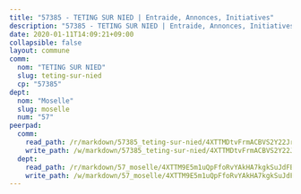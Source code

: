 ```yaml
---
title: "57385 - TETING SUR NIED | Entraide, Annonces, Initiatives"
description: "57385 - TETING SUR NIED | Entraide, Annonces, Initiatives"
date: 2020-01-11T14:09:21+09:00
collapsible: false
layout: commune
comm:
  nom: "TETING SUR NIED"
  slug: teting-sur-nied
  cp: "57385"
dept:
  nom: "Moselle"
  slug: moselle
  num: "57"
peerpad:
  comm:
    read_path: /r/markdown/57385_teting-sur-nied/4XTTMDtvFrmACBVS2Y22JryryZDHybmYJuf2fiZpfFY7YpCan
    write_path: /w/markdown/57385_teting-sur-nied/4XTTMDtvFrmACBVS2Y22JryryZDHybmYJuf2fiZpfFY7YpCan-K3TgUyLfhGNUYKp9Dp2ekhV1n2XS9woMcbUarwDNtckDnAgkW4o14NeVEBcJwdmc3Wkc9q5PotPZXFYWA942ntkSvZ4hRFmWk5K3VCKuyJzax1audPSKRoT8SeEJKW4HGoSya8Cz
  dept:
    read_path: /r/markdown/57_moselle/4XTTM9E5m1uQpFfoRvYAkHA7kgkSuJdFBSCmoLnZ6YvxmqAKj
    write_path: /w/markdown/57_moselle/4XTTM9E5m1uQpFfoRvYAkHA7kgkSuJdFBSCmoLnZ6YvxmqAKj-K3TgTxpsRhjGfb3pJqDaX4rYTLkyLoK3BLA4awBfhTSCoyNhResrhhmfsEF8aKnccedt5XoBzWeRYfKxQxNKv71ETcpGharLRE7rdgTKY3uSaW3Du2dz8v23YEY268mfYmweTFnR
---
```



